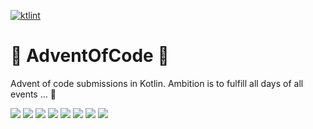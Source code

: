 [![ktlint](https://img.shields.io/badge/ktlint%20code--style-%E2%9D%A4-FF4081)](https://pinterest.github.io/ktlint/)

# 🎄 AdventOfCode 🎄

Advent of code submissions in Kotlin.
Ambition is to fulfill all days of all events ... 😬

[![](https://img.shields.io/badge/2022-48%20stars-239323)](./src/main/kotlin/me/jeremy/aoc/y2022)
[![](https://img.shields.io/badge/2021-50%20stars-239323)](./src/main/kotlin/me/jeremy/aoc/y2021)
[![](https://img.shields.io/badge/2020-50%20stars-239323)](./src/main/kotlin/me/jeremy/aoc/y2020)
[![](https://img.shields.io/badge/2019-39%20stars-239323)](./src/main/kotlin/me/jeremy/aoc/y2019)
[![](https://img.shields.io/badge/2018-24%20stars-239323)](./src/main/kotlin/me/jeremy/aoc/y2018)
[![](https://img.shields.io/badge/2017-16%20stars-239323)](./src/main/kotlin/me/jeremy/aoc/y2017)
[![](https://img.shields.io/badge/2016-50%20stars-239323)](./src/main/kotlin/me/jeremy/aoc/y2016)
[![](https://img.shields.io/badge/2015-50%20stars-239323)](./src/main/kotlin/me/jeremy/aoc/y2015)
